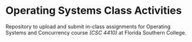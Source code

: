 # Operating Systems Class Activities
Repository to upload and submit in-class assignments for Operating Systems and Concurrency course *(CSC 4410)* at Florida Southern College.

